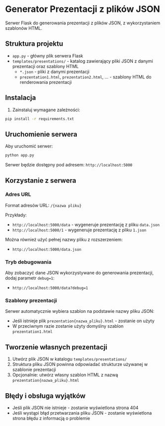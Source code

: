 # Generator Prezentacji z plików JSON

Serwer Flask do generowania prezentacji z plików JSON, z wykorzystaniem szablonów HTML.

## Struktura projektu

- `app.py` - główny plik serwera Flask
- `templates/presentations/` - katalog zawierający pliki JSON z danymi prezentacji oraz szablony HTML
  - `*.json` - pliki z danymi prezentacji
  - `prezentation1.html`, `prezentation2.html`, ... - szablony HTML do renderowania prezentacji

## Instalacja

1. Zainstaluj wymagane zależności:

```bash
pip install -r requirements.txt
```

## Uruchomienie serwera

Aby uruchomić serwer:

```bash
python app.py
```

Serwer będzie dostępny pod adresem: `http://localhost:5000`

## Korzystanie z serwera

### Adres URL

Format adresów URL: `/{nazwa pliku}`

Przykłady:
- `http://localhost:5000/data` - wygeneruje prezentację z pliku `data.json`
- `http://localhost:5000/1` - wygeneruje prezentację z pliku `1.json`

Można również użyć pełnej nazwy pliku z rozszerzeniem:
- `http://localhost:5000/data.json`

### Tryb debugowania

Aby zobaczyć dane JSON wykorzystywane do generowania prezentacji, dodaj parametr `debug=1`:
- `http://localhost:5000/data?debug=1`

### Szablony prezentacji

Serwer automatycznie wybiera szablon na podstawie nazwy pliku JSON:
- Jeśli istnieje plik `prezentation{nazwa_pliku}.html` - zostanie on użyty
- W przeciwnym razie zostanie użyty domyślny szablon `prezentation1.html`

## Tworzenie własnych prezentacji

1. Utwórz plik JSON w katalogu `templates/presentations/`
2. Struktura pliku JSON powinna odpowiadać strukturze używanej w szablonie prezentacji
3. Opcjonalnie: utwórz własny szablon HTML z nazwą `prezentation{nazwa_pliku}.html`

## Błędy i obsługa wyjątków

- Jeśli plik JSON nie istnieje - zostanie wyświetlona strona 404
- Jeśli wystąpi błąd przetwarzania pliku JSON - zostanie wyświetlona strona błędu z informacją o problemie 